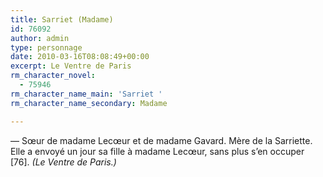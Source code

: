 ```yaml
---
title: Sarriet (Madame)
id: 76092
author: admin
type: personnage
date: 2010-03-16T08:08:49+00:00
excerpt: Le Ventre de Paris
rm_character_novel:
  - 75946
rm_character_name_main: 'Sarriet '
rm_character_name_secondary: Madame

---
```

— Sœur de madame Lecœur et de madame Gavard. Mère de la Sarriette. Elle a envoyé un jour sa fille à madame Lecœur, sans plus s&rsquo;en occuper [76]. _(Le Ventre de Paris.)_